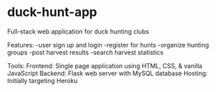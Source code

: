 # duck-hunt-app
Full-stack web application for duck hunting clubs

Features:
-user sign up and login
-register for hunts
-organize hunting groups
-post harvest results
-search harvest statistics

Tools:
Frontend: Single page application using HTML, CSS, & vanilla JavaScript
Backend: Flask web server with MySQL database
Hosting: Initially targeting Heroku
